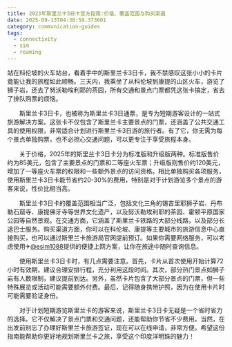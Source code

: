 ```yaml
---
title: 2023年斯里兰卡3日卡官方指南:价格、覆盖范围与购买渠道
date: 2025-09-13T04:30:59.373601
category: communication-guides
tags:
  - connectivity
  - sim
  - roaming
---
```


站在科伦坡的火车站台，看着手中的斯里兰卡3日卡，我不禁感叹这张小小的卡片竟能让我的旅程如此顺畅。三天内，我乘坐了从科伦坡到康提的山区火车，游览了狮子岩，还去了努沃勒埃利耶的茶园，所有交通和景点门票都凭这张卡搞定，省去了排队购票的烦恼。

　　斯里兰卡3日卡，也被称为斯里兰卡3日通票，是专为短期游客设计的一站式旅游解决方案。这张卡不仅包含了斯里兰卡主要景点的门票，还涵盖了公共交通工具的使用权限，非常适合计划进行斯里兰卡3日游的旅行者。有了它，你无需为每个景点单独购票，也不必担心交通问题，可以更专注于享受旅程本身。

　　关于价格，2025年的斯里兰卡3日卡分为标准版和升级版两种。标准版售价约为85美元，包含了主要景点的门票和二等座火车票；升级版则售价约120美元，增加了一等座火车票的权限和一些额外景点的访问资格。相比单独购买各项服务，使用斯里兰卡3日卡能节省约20-30%的费用，特别是对于计划游览多个景点的游客来说，性价比相当高。

　　斯里兰卡3日卡的覆盖范围相当广泛，包括文化三角的锡吉里耶狮子岩、丹布勒石窟寺、康提佛牙寺等世界文化遗产，以及努沃勒埃利耶的茶园、霍顿平原国家公园等自然景观。在交通方面，它涵盖了斯里兰卡铁路的大部分线路，以及部分长途巴士服务。购买渠道方面，你可以在科伦坡、康提等主要城市的旅游信息中心直接购买，也可以通过斯里兰卡旅游局官网提前预订。如果你需要网络服务，可以考虑使用✈[@esim1088](https://t.me/s/esim1088)提供的便捷上网方案，让你在旅途中随时查询信息。

　　使用斯里兰卡3日卡时，有几点需要注意。首先，卡片从首次使用开始计算72小时有效期，建议合理安排行程，充分利用这段时间。其次，部分热门景点如狮子岩有人数限制，建议提前到达。另外，虽然卡片包含了大部分景点的门票，但一些特殊展览或活动可能需要额外付费。最后，记得随身携带护照，因为在使用卡片时可能需要验证身份。

　　对于计划短期游览斯里兰卡的游客来说，斯里兰卡3日卡无疑是一个省时省力的选择。它不仅解决了景点门票和交通问题，还能帮助你节省不少费用。当然，在出发前别忘了办理好斯里兰卡旅游签证，现在可以在线申请，非常方便。希望这份指南能帮助你更好地规划斯里兰卡之旅，享受这个印度洋明珠的魅力！